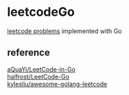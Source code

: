 # leetcodeGo
[leetcode problems](https://leetcode.com/problemset/all/) implemented with Go

## reference
[aQuaYi/LeetCode-in-Go](https://github.com/aQuaYi/LeetCode-in-Go)<br>
[halfrost/LeetCode-Go](https://github.com/halfrost/LeetCode-Go)<br>
[kylesliu/awesome-golang-leetcode](https://github.com/kylesliu/awesome-golang-leetcode)<br>
